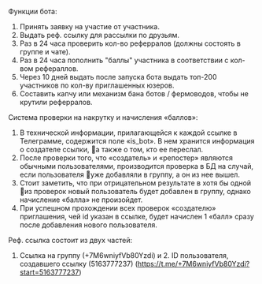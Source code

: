 Функции бота:
1.	Принять заявку на участие от участника.
2.	Выдать реф. ссылку для рассылки по друзьям.
3.	Раз в 24 часа проверить кол-во реферралов (должны состоять в группе и чате).
4.	Раз в 24 часа пополнить "баллы" участника в соответствии с кол-вом рефераллов.
5.	Через 10 дней выдать после запуска бота выдать топ-200 участников по кол-ву приглашенных юзеров.
6.	Составить капчу или механизм бана ботов / фермоводов, чтобы не крутили реферралов.

Система проверки на накрутку и начисления «баллов»:
1.	В технической информации, прилагающейся к каждой ссылке в Телеграмме, содержится поле «is_bot». В нем хранится информация о создателе ссылки, а также о том, кто ее переслал.
2.	После проверки того,  что «создатель» и «репостер»  являются обычными пользователями, производится проверка в БД на случай, если пользователя уже добавляли в группу, а он из нее вышел.
3.	Стоит заметить, что при отрицательном результате в хотя бы одной из проверок новый пользователь будет добавлен в группу, однако начисление «балла» не произойдет.
4.	При успешном прохождении всех проверок «создателю» приглашения, чей id указан в ссылке, будет начислен 1 «балл» сразу после добавления нового пользователя.

Реф. ссылка состоит из двух частей:
1. Ссылка на группу (+7M6wniyfVb80Yzdi) и 2. ID пользователя, создавшего ссылку (5163777237)
(https://t.me/+7M6wniyfVb80Yzdi?start=5163777237)
